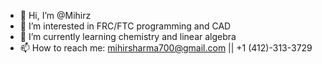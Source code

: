 - 👋 Hi, I’m @Mihirz
- 👀 I’m interested in FRC/FTC programming and CAD
- 🌱 I’m currently learning chemistry and linear algebra
- 📫 How to reach me: mihirsharma700@gmail.com || +1 (412)-313-3729

<!---
Mihirz/Mihirz is a ✨ special ✨ repository because its `README.md` (this file) appears on your GitHub profile.
You can click the Preview link to take a look at your changes.
--->
